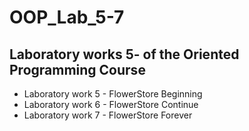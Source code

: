 # OOP_Lab_5-7
## Laboratory works 5- of the Oriented Programming Course
- Laboratory work 5 - FlowerStore Beginning
- Laboratory work 6 - FlowerStore Continue
- Laboratory work 7 - FlowerStore Forever
